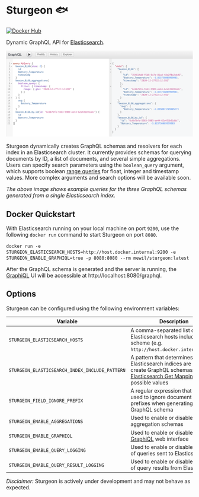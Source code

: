 # Sturgeon :fish:

[![Docker Hub](https://img.shields.io/docker/pulls/mewil/sturgeon.svg)](https://hub.docker.com/repository/docker/mewil/sturgeon)

Dynamic GraphQL API for [Elasticsearch](https://elastic.co/).

![GraphQL Explorer](screenshot.png)

Sturgeon dynamically creates GraphQL schemas and resolvers for each index in an Elasticsearch cluster.
It currently provides schemas for querying documents by ID, a list of documents, and several simple aggregations.
Users can specify search parameters using the `boolean_query` argument, which supports boolean [range queries](https://www.elastic.co/guide/en/elasticsearch/reference/current/query-dsl-range-query.html) for float, integer and timestamp values.
More complex arguments and search options will be available soon.

_The above image shows example queries for the three GraphQL schemas generated from a single Elasticsearch index._ 

## Docker Quickstart

With Elasticsearch running on your local machine on port `9200`, use the following `docker run` command to start Sturgeon on
port `8080`. 
```shell script
docker run -e STURGEON_ELASTICSEARCH_HOSTS=http://host.docker.internal:9200 -e STURGEON_ENABLE_GRAPHIQL=true -p 8080:8080 --rm mewil/sturgeon:latest 
```
After the GraphQL schema is generated and the server is running, the [GraphiQL](https://github.com/graphql/graphiql) UI will be accessible at http://localhost:8080/graphql.

## Options

Sturgeon can be configured using the following environment variables:

| Variable                                       | Description                                                                                                                                                                                                                                    | Default |
| ---------------------------------------------- | ---------------------------------------------------------------------------------------------------------------------------------------------------------------------------------------------------------------------------------------------- | ------- |
| `STURGEON_ELASTICSEARCH_HOSTS`                 | A comma-separated list of Elasticsearch hosts including URL scheme (e.g. `http://host.docker.internal:9200`)                                                                                                                                   | `[] `   |
| `STURGEON_ELASTICSEARCH_INDEX_INCLUDE_PATTERN` | A pattern that determines which Elasticsearch indices are used to create GraphQL schemas, see the [Elasticsearch Get Mapping API](https://www.elastic.co/guide/en/elasticsearch/reference/master/indices-get-mapping.html) for possible values | `"*"`   |
| `STURGEON_FIELD_IGNORE_PREFIX`                 | A regular expression that can be used to ignore document field prefixes when generating a GraphQL schema                                                                                                                                       | `".*"`  |
| `STURGEON_ENABLE_AGGREGATIONS`                 | Used to enable or disable aggregation schemas                                                                                                                                                                                                  | `true`  |
| `STURGEON_ENABLE_GRAPHIQL`                     | Used to enable or disable a [GraphiQL](https://github.com/graphql/graphiql) web interface                                                                                                                                                      | `false` |
| `STURGEON_ENABLE_QUERY_LOGGING`                | Used to enable or disable logging of queries sent to Elasticsearch                                                                                                                                                                             | `true`  |
| `STURGEON_ENABLE_QUERY_RESULT_LOGGING`         | Used to enable or disable logging of query results from Elasticsearch                                                                                                                                                                          | `true`  |


_Disclaimer:_ Sturgeon is actively under development and may not behave as expected.